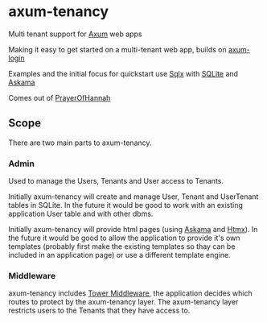 # axum-tenancy
Multi tenant support for [Axum](https://crates.io/crates/axum) web apps

Making it easy to get started on a multi-tenant web app, builds on [axum-login](https://crates.io/crates/axum-login)

Examples and the initial focus for quickstart use [Sqlx](https://crates.io/crates/sqlx) with [SQLite](https://www.sqlite.org/index.html) and [Askama](https://crates.io/crates/askama)

Comes out of [PrayerOfHannah](https://github.com/dave42w/PrayerOfHannah)

## Scope

There are two main parts to axum-tenancy.

### Admin

Used to manage the Users, Tenants and User access to Tenants.

Initially axum-tenancy will create and manage User, Tenant and UserTenant tables in SQLite. In the future it would be good to work with an existing application User table and with other dbms.

Initially axum-tenancy will provide html pages (using [Askama](https://crates.io/crates/askama) and [Htmx](https://htmx.org/)). In the future it would be good to allow the application to provide it's own templates (probably first make the existing templates so thay can be included in an application page) or use a different template engine.

### Middleware

axum-tenancy includes [Tower Middleware](https://crates.io/crates/tower), the application decides which routes to protect by the axum-tenancy layer. The axum-tenancy layer restricts users to the Tenants that they have access to.

